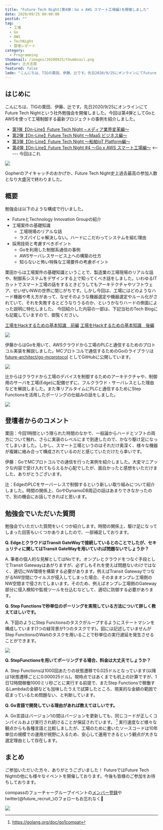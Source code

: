 ```yaml
---
title: "Future Tech Night(第4弾：Go x AWS スマート工場編)を開催しました"
date: 2020/09/25 00:00:00
postid: ""
tag:
  - 工場
  - Go
  - AWS
  - TechNight
  - 登壇レポート
category:
  - Programming
thumbnail: /images/20200925/thumbnail.png
author: 辻大志郎
featured: false
lede: "こんにちは、TIGの栗田、伊藤、辻です。先日2020/9/25にオンラインにてFuture Tech Nightという社外勉強会を開催しました。今回は第4弾としてGoとAWSを使って工場制御する最新プロジェクトの事例を紹介しました。"
---
```


## はじめに

こんにちは、TIGの栗田、伊藤、辻です。先日2020/9/25にオンラインにてFuture Tech Nightという社外勉強会を開催しました。今回は第4弾としてGoとAWSを使って工場制御する最新プロジェクトの事例を紹介しました。

- [第1弾【On-Line】Future Tech Night ~メディア業界変革編～](https://future.connpass.com/event/177093/)
- [第2弾【On-Line】Future Tech Night ～MaaS ビジネス編～](https://future.connpass.com/event/179387/)
- [第3弾【On-Line】Future Tech Night ～船舶IoT Platform編～](https://future.connpass.com/event/185051/)
- [第4弾【On-Line】Future Tech Night #4 〜Go x AWS スマート工場編〜](https://future.connpass.com/event/188742/) <----- 今回はこれ

<img src="/images/20200925/image.png" loading="lazy">

Gopherのアイキャッチのおかげか、Future Tech Night史上過去最高の参加人数となり大盛況で終わりました。

## 概要

勉強会は以下のような構成で行いました。

- FutureとTechnology Innovation Groupの紹介
- 工場案件の基礎知識
  - 工場現場のリアルな話
  - ラズパイじゃ解決しない。ハードにこだわってシステムを組む理由
- 採用技術と考慮すべきポイント
  - Goを利用した制御系通信の事例
  - AWSサーバレスサービス上への構築の仕方
  - 知らないと怖い特殊な工場要件の考慮ポイント

栗田からは工場案件の基礎知識ということで、製造業の工場現場のリアルな話や、制御系システムをデザインする上で知ってくべき話をしました。いわゆるITカットでスマート工場の話をするときどうしてもアーキテクチャやソフトウェア、せいぜいNWの世界に閉じがちです。しかし今回は、工場にはどのようなハード機器や考え方があって、なぜそのような機器選定や機器選定やルール化がされていて、それを失敗するとどうなりうるのか、というかなりハードの側面によった説明に特化しました。
今回紹介した内容の一部は、下記当社のTech Blogにも記載していますので、御覧ください。

[工場をHackするための基本知識　前編](/articles/20191023/)
[工場をHackするための基本知識　後編](/articles/20200120/)

<img src="/images/20200925/78e26c1c-e68c-0cc3-ea3d-24ec4e113889.png" loading="lazy">


伊藤からはGoを用いて、AWSクラウドから工場のPLCと通信するためのプロトコル実装を解説しました。MCプロトコルで通信するためのGoのライブラリは [future-architect/go-mcprotocol](https://github.com/future-architect/go-mcprotocol) としてGitHubに公開しています。

<img src="/images/20200925/4010f0c0-415f-ae07-b1d7-d825a1e1fe59.png" loading="lazy">

辻からはクラウドから工場のデバイスを制御するためのアーキテクチャや、制御用のサーバを工場(Edge)に配備せずに、フルクラウド・サーバレスとした理由などを解説しました。また準リアルタイムにPLCと通信するためにStep Functionsを活用したポーリングの仕組みの話をしました。

<img src="/images/20200925/d7e95dd3-7467-dfba-be43-681cf2f2fdae.png" loading="lazy">

## 登壇者からのコメント

栗田：今回1時間という限られた時間のなかで、一般論からハードとソフトの両方について触れ、さらに実装のレベルにまで到達したので、かなり駆け足になってしまいました。しかし、スマート工場というのはそれだけ奥深く、様々な機器が複雑に絡み合って構成されているのだと感じていただけたら幸いです。

伊藤：GoでMCプロトコルでの通信を行った実例を紹介しました。大変マニアックな内容で受け入れてもらえるか心配でしたが、面白かったと感想をいただけました、ありがとうございます。

辻：EdgeのPLCをサーバーレスで制御するという新しい取り組みについて紹介しました。時間の関係上、GoやDynamoDB周辺の話はあまりできなかったので、別の機会にお話しできればと思います。

## 勉強会でいただいた質問

勉強会でいただいた質問をいくつか紹介します。時間の関係上、駆け足になってしまった回答もいくつかありましたので、一部補足しております。

**Q. EdgeとクラウドはTransit GateWayで接続しているとのことでしたが、セキュリティに関してはTransit GateWayを用いていれば問題ないでしょうか？**

A. 筆者の個人的な見解としてはNoです。オンプレとクラウドをつなぐ手段としてTransit Gatewayはあがりますが、必ずしもそれを使えば問題ないわけではなく、適切にNW環境を構築する必要があります。例えばTransit GatewayでつながるNW空間にウイルスが侵入してしまった場合、そのままオンプレ工場側のNW空間まで侵されてしまいます。そのため、例えばオンプレ工場側のGateway部分に侵入検知や監視ツールを仕込むなどして、適切に防御する必要があります。

**Q. Step Functionsで秒単位のポーリングを実現している方法について詳しく教えてほしいです。**

A. 下図のようにStep Functionsのタスクがループするようにステートマシンを構成しています(1つの緑背景が1つのタスクです)。図には記述していませんがStep FunctionsのWaitのタスクを用いることで秒単位の実行遅延を発生させることができます。

<img src="/images/20200925/f11743b4-35da-66a0-451c-9b54c6dcb6a2.png" loading="lazy">

**Q. StepFunctionsを用いてポーリングする場合、料金は大丈夫でしょうか？**

A. Step Functionsは1000回あたりの状態遷移で0.025ドルとなっています(以降は1状態遷移ごとに0.000025ドル)。現時点ではあくまでも机上の計算ですが、1日12時間稼働1000ミリ秒ごとに実行する前提で、またStep Functionsで稼働するLambdaの金額なども加味したうえで試算したところ、現実的な金額の範囲で収まっているため問題ない、と判断しています。

**Q. Go言語で開発している理由があれば教えてほしいです。**

A. Go言語はバージョン1の間はバージョンを更新しても、同じコードが正しくコンパイルおよび実行され続けることが保証されています。 [^1]
実行速度など様々な観点からも各種言語と比較しましたが、工場のために書いたソースコードは10年単位の規模での運用が視野に入るため、安心して運用できるという観点が大きな選定理由として存在します。

 [^1]: https://golang.org/doc/go1compat

## まとめ

ご参加いただいた方々、ありがとうございました！
FutureではFuture Tech Nightの他にも様々なイベントを開催しております。今後も皆様のご参加をお待ちしております。

connpassのフューチャーグループイベントの[メンバー登録](https://future.connpass.com/)やtwitter(@future_recruit_)のフォローもお忘れなく📝

<img src="/images/20200925/217f3b78-542d-dce3-e9c0-cfb79c91bd49.png" loading="lazy">

